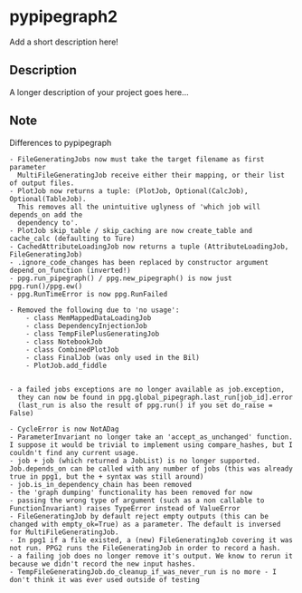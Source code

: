 # pypipegraph2


Add a short description here!


## Description

A longer description of your project goes here...


## Note

Differences to pypipegraph

	- FileGeneratingJobs now must take the target filename as first parameter
	  MultiFileGeneratingJob receive either their mapping, or their list of output files.
	- PlotJob now returns a tuple: (PlotJob, Optional(CalcJob), Optional(TableJob).
	  This removes all the unintuitive uglyness of 'which job will depends_on add the
	  dependency to'.
	- PlotJob skip_table / skip_caching are now create_table and cache_calc (defaulting to Ture)
	- CachedAttributeLoadingJob now returns a tuple (AttributeLoadingJob, FileGeneratingJob)
	- .ignore_code_changes has been replaced by constructor argument depend_on_function (inverted!)
	- ppg.run_pipegraph() / ppg.new_pipegraph() is now just ppg.run()/ppg.ew()
	- ppg.RunTimeError is now ppg.RunFailed

	- Removed the following due to 'no usage':
		- class MemMappedDataLoadingJob
		- class DependencyInjectionJob 
		- class TempFilePlusGeneratingJob 
		- class NotebookJob
		- class CombinedPlotJob
		- class FinalJob (was only used in the Bil)
		- PlotJob.add_fiddle

		
	- a failed jobs exceptions are no longer available as job.exception,
      they can now be found in ppg.global_pipegraph.last_run[job_id].error
	  (last_run is also the result of ppg.run() if you set do_raise = False)

	- CycleError is now NotADag
	- ParameterInvariant no longer take an 'accept_as_unchanged' function. I suppose it would be trivial to implement using compare_hashes, but I couldn't find any current usage.
	- job + job (which returned a JobList) is no longer supported. Job.depends_on can be called with any number of jobs (this was already true in ppg1, but the + syntax was still around)
	- job.is_in_dependency_chain has been removed
	- the 'graph dumping' functionality has been removed for now
	- passing the wrong type of argument (such as a non callable to FunctionInvariant) raises TypeError instead of ValueError
	- FileGeneratingJob by default reject empty outputs (this can be changed with empty_ok=True) as a parameter. The default is inversed for MultiFileGeneratingJob.
	- In ppg1 if a file existed, a (new) FileGeneratingJob covering it was not run. PPG2 runs the FileGeneratingJob in order to record a hash.
	- a failing job does no longer remove it's output. We know to rerun it because we didn't record the new input hashes.
	- TempFileGeneratingJob.do_cleanup_if_was_never_run is no more - I don't think it was ever used outside of testing

